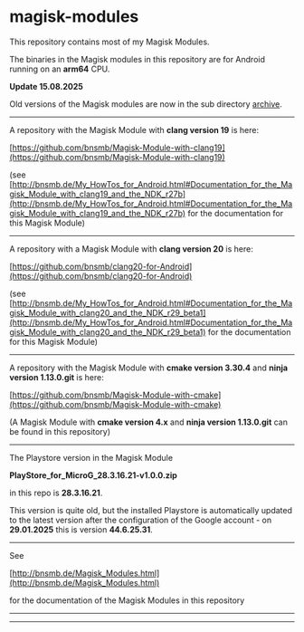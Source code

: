 # magisk-modules

This repository contains most of my Magisk Modules.

The binaries in the Magisk modules in this repository are for Android running on an **arm64** CPU.

**Update 15.08.2025**

Old versions of the Magisk modules are now in the sub directory [archive](Magisk_Modules/archive).

---

A repository with the Magisk Module with **clang version 19** is here:

[https://github.com/bnsmb/Magisk-Module-with-clang19](https://github.com/bnsmb/Magisk-Module-with-clang19)

(see [http://bnsmb.de/My_HowTos_for_Android.html#Documentation_for_the_Magisk_Module_with_clang19_and_the_NDK_r27b](http://bnsmb.de/My_HowTos_for_Android.html#Documentation_for_the_Magisk_Module_with_clang19_and_the_NDK_r27b) for the documentation for this Magisk Module)

---

A repository with a Magisk Module with **clang version 20** is here:

[https://github.com/bnsmb/clang20-for-Android](https://github.com/bnsmb/clang20-for-Android)

(see [http://bnsmb.de/My_HowTos_for_Android.html#Documentation_for_the_Magisk_Module_with_clang20_and_the_NDK_r29_beta1](http://bnsmb.de/My_HowTos_for_Android.html#Documentation_for_the_Magisk_Module_with_clang20_and_the_NDK_r29_beta1) for the documentation for this Magisk Module)

---

A repository with the Magisk Module with **cmake version 3.30.4** and **ninja version 1.13.0.git** is here:

[https://github.com/bnsmb/Magisk-Module-with-cmake](https://github.com/bnsmb/Magisk-Module-with-cmake)

(A Magisk Module with **cmake version 4.x** and **ninja version 1.13.0.git** can be found in this repository)

---

The Playstore version in the Magisk Module 

**PlayStore_for_MicroG_28.3.16.21-v1.0.0.zip**

in this repo is **28.3.16.21**.

This version is quite old, but the installed Playstore is automatically updated to the latest version after the configuration of the Google account - on **29.01.2025** this is version **44.6.25.31**.

---

See 

[http://bnsmb.de/Magisk_Modules.html](http://bnsmb.de/Magisk_Modules.html)

for the documentation of the Magisk Modules in this repository

---
---

